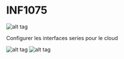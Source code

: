 # INF1075


![alt tag](https://github.com/setrar/INF1075/blob/master/1.FrameRelay-BGP/FrameRelay-BGP.png)

Configurer les interfaces series pour le cloud

![alt tag](https://github.com/setrar/INF1075/blob/master/1.FrameRelay-BGP/Cloud-Serial0-1.png)
![alt tag](https://github.com/setrar/INF1075/blob/master/1.FrameRelay-BGP/Cloud-Serial2-3.png)
